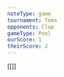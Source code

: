 ```yaml
---
noteType: game
tournament: Toms
opponents: Clap
gameType: Pool
ourScore: 1
theirScore: 2
---
```


[[]]





